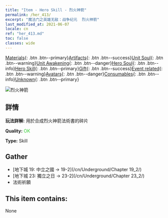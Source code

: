 ```yaml
---
title: "Item - Hero Skill - 烈火神箭"
permalink: /her_413/
excerpt: "魔法门之英雄无敌：战争纪元  烈火神箭"
last_modified_at: 2021-06-07
locale: cn
ref: "her_413.md"
toc: false
classes: wide
---
```

 [Materials](/ItemsCN/){: .btn .btn--primary}[Artifacts](/ItemsCN/Artifacts/){: .btn .btn--success}[Unit Soul](/ItemsCN/UnitSoul/){: .btn .btn--warning}[Unit Awakening](/ItemsCN/UnitAwakening/){: .btn .btn--danger}[Hero Soul](/ItemsCN/HeroSoul/){: .btn .btn--info}[Hero Skill](/ItemsCN/HeroSkill/){: .btn .btn--primary}[Gift](/ItemsCN/Gift/){: .btn .btn--success}[Event related](/ItemsCN/Events/){: .btn .btn--warning}[Avatars](/ItemsCN/Avatars/){: .btn .btn--danger}[Consumables](/ItemsCN/Consumables/){: .btn .btn--info}[Unknown](/ItemsCN/Unknown/){: .btn .btn--primary}

 ![烈火神箭](/images/t/ps_liehuoshenjian.png)

## 詳情
 **玩法詳解:** 用於合成烈火神箭法術書的碎片

 **Quality:** <span style="color: #32CD32">OK</span>

 **Type:** Skill

## Gather

*    [地下城 19: 中立之國 -> 19-2](/cn/Underground/Chapter 19_2/) 
*    [地下城 23: 獨立之日 -> 23-2](/cn/Underground/Chapter 23_2/) 
*    法術祈願 

## This item contains:

  None

